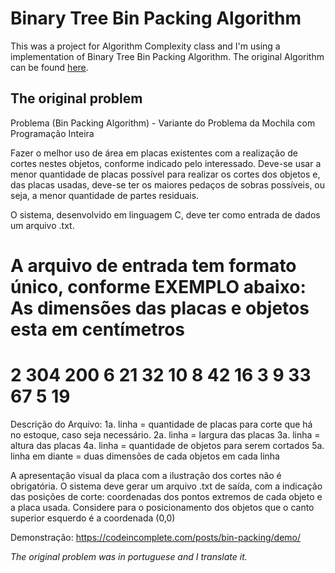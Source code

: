 # Binary Tree Bin Packing Algorithm
This was a project for Algorithm Complexity class and I'm using a implementation of Binary Tree Bin Packing Algorithm. The original Algorithm can be found [here](https://codeincomplete.com/posts/bin-packing/).

## The original problem

Problema (Bin Packing Algorithm) - Variante do Problema da Mochila com Programação Inteira

Fazer o melhor uso de área em placas existentes com a realização de cortes nestes objetos, conforme indicado pelo interessado. Deve-se usar a menor quantidade de placas possível para realizar os cortes dos objetos e, das placas usadas, deve-se ter os maiores pedaços de sobras possíveis, ou seja, a menor quantidade de partes residuais.

 

O sistema, desenvolvido em linguagem C, deve ter como entrada de dados um arquivo .txt.

A arquivo de entrada tem formato único, conforme EXEMPLO abaixo:
As dimensões das placas e objetos esta em centímetros
============================
2
304
200
6
21 32
10 8
42 16
3  9
33  67
5 19
============================
Descrição do Arquivo:
1a. linha = quantidade de placas para corte que há no estoque, caso seja necessário.
2a. linha = largura das placas
3a. linha = altura das placas
4a. linha = quantidade de objetos para serem cortados
5a. linha em diante = duas dimensões de cada objetos em cada linha


A apresentação visual da placa com a ilustração dos cortes não é obrigatória.
O sistema deve gerar um arquivo .txt de saída, com a indicação das posições de corte: coordenadas dos pontos extremos de cada objeto e a placa usada.
Considere para o posicionamento dos objetos que o canto superior esquerdo é a coordenada (0,0)

Demonstração: https://codeincomplete.com/posts/bin-packing/demo/

*The original problem was in portuguese and I translate it.*




